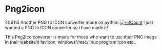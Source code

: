 # Png2icon
406113
Another PNG to ICON converter made on python
[![HitCount](http://hits.dwyl.com/Whirlpool-Programmer/Png2Icon.svg)](http://hits.dwyl.com/Whirlpool-Programmer/Png2Icon)
I just wanted a PNG to ICON converter so i have made it!

This Png2Ico converter is made for those who want to use their PNG image in their website's favicon; windows'/mac/linux program icon etc..

